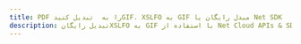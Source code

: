 ---title: PDF را به  تبدیل کنیدGIF، XSLFO به GIF مبدل رایگان یا Net SDKdescription: تبدیل رایگانXSLFO به GIF با استفاده از Net Cloud APIs & SDK همچنین اسناد PDF را در Cloud ایجاد، ویرایش و رندر کنید.---